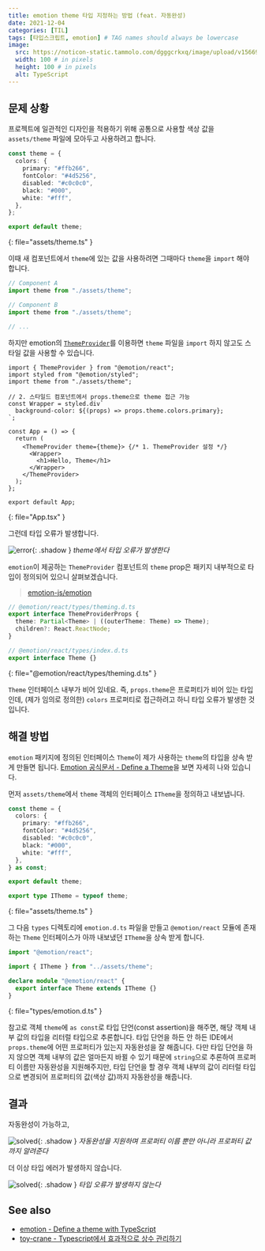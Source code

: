 ```yaml
---
title: emotion theme 타입 지정하는 방법 (feat. 자동완성)
date: 2021-12-04
categories: [TIL]
tags: [타입스크립트, emotion] # TAG names should always be lowercase
image:
  src: https://noticon-static.tammolo.com/dgggcrkxq/image/upload/v1566913457/noticon/eh4d0dnic4n1neth3fui.png
  width: 100 # in pixels
  height: 100 # in pixels
  alt: TypeScript
---
```


## 문제 상황

프로젝트에 일관적인 디자인을 적용하기 위해 공통으로 사용할 색상 값을 `assets/theme` 파일에 모아두고 사용하려고 합니다.

<!-- prettier-ignore-start -->
```ts
const theme = {
  colors: {
    primary: "#ffb266",
    fontColor: "#4d5256",
    disabled: "#c0c0c0",
    black: "#000",
    white: "#fff",
  },
};

export default theme;
```
{: file="assets/theme.ts" }
<!-- prettier-ignore-end -->

이때 새 컴포넌트에서 `theme`에 있는 값을 사용하려면 그때마다 `theme`을 `import` 해야 합니다.

```ts
// Component A
import theme from "./assets/theme";

// Component B
import theme from "./assets/theme";

// ...
```

하지만 emotion의 [`ThemeProvider`](https://emotion.sh/docs/theming)를 이용하면 `theme` 파일을 `import` 하지 않고도 스타일 값을 사용할 수 있습니다.

<!-- prettier-ignore-start -->

```tsx
import { ThemeProvider } from "@emotion/react";
import styled from "@emotion/styled";
import theme from "./assets/theme";

// 2. 스타일드 컴포넌트에서 props.theme으로 theme 접근 가능
const Wrapper = styled.div`
  background-color: ${(props) => props.theme.colors.primary};
`;

const App = () => {
  return (
    <ThemeProvider theme={theme}> {/* 1. ThemeProvider 설정 */}
      <Wrapper>
        <h1>Hello, Theme</h1>
      </Wrapper>
    </ThemeProvider>
  );
};

export default App;
```
{: file="App.tsx" }
<!-- prettier-ignore-end -->

그런데 타입 오류가 발생합니다.

![error](https://user-images.githubusercontent.com/8105528/144692954-51399743-dc54-4f3f-b79f-5032cf451a3f.png){: .shadow }
_theme에서 타입 오류가 발생한다_

`emotion`이 제공하는 `ThemeProvider` 컴포넌트의 `theme` prop은 패키지 내부적으로 타입이 정의되어 있으니 살펴보겠습니다.

<!-- prettier-ignore-start -->

> [emotion-js/emotion](https://github.com/emotion-js/emotion/blob/main/packages/react/types/theming.d.ts#L9)

```ts
// @emotion/react/types/theming.d.ts
export interface ThemeProviderProps {
  theme: Partial<Theme> | ((outerTheme: Theme) => Theme);
  children?: React.ReactNode;
}

// @emotion/react/types/index.d.ts
export interface Theme {}
```
{: file="@emotion/react/types/theming.d.ts" }
<!-- prettier-ignore-end -->

`Theme` 인터페이스 내부가 비어 있네요. 즉, `props.theme`은 프로퍼티가 비어 있는 타입인데, (제가 임의로 정의한) `colors` 프로퍼티로 접근하려고 하니 타입 오류가 발생한 것입니다.

## 해결 방법

`emotion` 패키지에 정의된 인터페이스 `Theme`이 제가 사용하는 `theme`의 타입을 상속 받게 만들면 됩니다. [Emotion 공식문서 - Define a Theme](https://emotion.sh/docs/typescript#define-a-theme)을 보면 자세히 나와 있습니다.

먼저 `assets/theme`에서 `theme` 객체의 인터페이스 `ITheme`을 정의하고 내보냅니다.

<!-- prettier-ignore-start -->
```ts
const theme = {
  colors: {
    primary: "#ffb266",
    fontColor: "#4d5256",
    disabled: "#c0c0c0",
    black: "#000",
    white: "#fff",
  },
} as const;

export default theme;

export type ITheme = typeof theme;
```
{: file="assets/theme.ts" }
<!-- prettier-ignore-end -->

그 다음 `types` 디렉토리에 `emotion.d.ts` 파일을 만들고 `@emotion/react` 모듈에 존재하는 `Theme` 인터페이스가 아까 내보냈던 `ITheme`을 상속 받게 합니다.

<!-- prettier-ignore-start -->
```ts
import "@emotion/react";

import { ITheme } from "../assets/theme";

declare module "@emotion/react" {
  export interface Theme extends ITheme {}
}
```
{: file="types/emotion.d.ts" }
<!-- prettier-ignore-end -->

참고로 객체 `theme`에 `as const`로 타입 단언(const assertion)을 해주면, 해당 객체 내부 값의 타입을 리터럴 타입으로 추론합니다. 타입 단언을 하든 안 하든 IDE에서 `props.theme`에 어떤 프로퍼티가 있는지 자동완성을 잘 해줍니다. 다만 타입 단언을 하지 않으면 객체 내부의 값은 얼마든지 바뀔 수 있기 때문에 `string`으로 추론하여 프로퍼티 이름만 자동완성을 지원해주지만, 타입 단언을 할 경우 객체 내부의 값이 리터럴 타입으로 변경되어 프로퍼티의 값(색상 값)까지 자동완성을 해줍니다.

## 결과

자동완성이 가능하고,

![solved](https://user-images.githubusercontent.com/8105528/144735578-f9fe3c47-4ebb-457d-8f14-5ef277a5c206.png){: .shadow }
_자동완성을 지원하며 프로퍼티 이름 뿐만 아니라 프로퍼티 값까지 알려준다_

더 이상 타입 에러가 발생하지 않습니다.

![solved](https://user-images.githubusercontent.com/8105528/144692997-3bc3b850-3868-41d4-82f7-3842c08a99c9.png){: .shadow }
_타입 오류가 발생하지 않는다_

## See also

- [emotion - Define a theme with TypeScript](https://emotion.sh/docs/typescript#define-a-theme)
- [toy-crane - Typescript에서 효과적으로 상수 관리하기](https://blog.toycrane.xyz/typescript%EC%97%90%EC%84%9C-%ED%9A%A8%EA%B3%BC%EC%A0%81%EC%9C%BC%EB%A1%9C-%EC%83%81%EC%88%98-%EA%B4%80%EB%A6%AC%ED%95%98%EA%B8%B0-e926db079f9)
